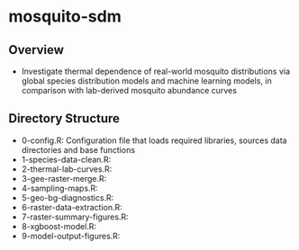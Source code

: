 # mosquito-sdm

## Overview
* Investigate thermal dependence of real-world mosquito distributions via global species distribution models and machine learning models, in comparison with lab-derived mosquito abundance curves

## Directory Structure
* 0-config.R: Configuration file that loads required libraries, sources data directories and base functions
* 1-species-data-clean.R: 
* 2-thermal-lab-curves.R: 
* 3-gee-raster-merge.R: 
* 4-sampling-maps.R:
* 5-geo-bg-diagnostics.R:
* 6-raster-data-extraction.R: 
* 7-raster-summary-figures.R: 
* 8-xgboost-model.R: 
* 9-model-output-figures.R: 
